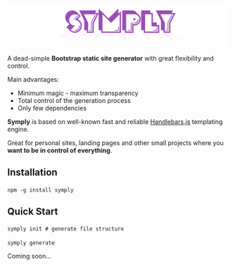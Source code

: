 ![Logo](./assets/logo.png)

A dead-simple **Bootstrap static site generator** with great flexibility and control.

Main advantages:
- Minimum magic - maximum transparency
- Total control of the generation process
- Only few dependencies

**Symply** is based on well-known fast and reliable [Handlebars.js](https://github.com/wycats/handlebars.js) templating engine.

Great for personal sites, landing pages and other small projects where you **want to be in control of everything**.

## Installation

`npm -g install symply`

## Quick Start

```shell
symply init # generate file structure

symply generate
```

Coming soon...